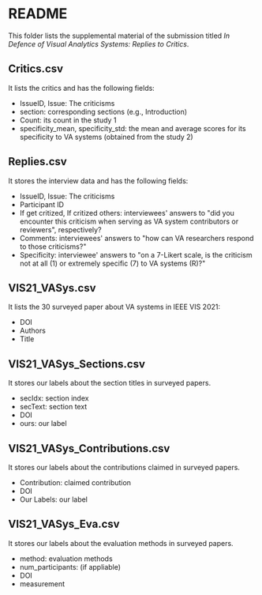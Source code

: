 # README
This folder lists the supplemental material of the submission titled *In Defence of Visual Analytics Systems: Replies to Critics*.

## Critics.csv
It lists the critics and has the following fields:
- IssueID, Issue: The criticisms
- section: corresponding sections (e.g., Introduction)
- Count: its count in the study 1
- specificity_mean, specificity_std: the mean and average scores for its specificity to VA systems (obtained from the study 2)

## Replies.csv
It stores the interview data and has the following fields:
- IssueID, Issue: The criticisms
- Participant ID
- If get critized, If critized others: interviewees' answers to "did you encounter this criticism when serving as VA system contributors or reviewers", respectively?
- Comments: interviewees' answers to "how can VA researchers respond to those criticisms?"
- Specificity: interviewee' answers to "on a 7-Likert scale, is the criticism not at all (1) or extremely specific (7) to VA systems (R)?"

## VIS21_VASys.csv  
It lists the 30 surveyed paper about VA systems in IEEE VIS 2021:
- DOI
- Authors
- Title

## VIS21_VASys_Sections.csv
It stores our labels about the section titles in surveyed papers.
- secIdx: section index
- secText: section text
- DOI
- ours: our label

## VIS21_VASys_Contributions.csv
It stores our labels about the contributions claimed in surveyed papers.
- Contribution: claimed contribution
- DOI
- Our Labels: our label

## VIS21_VASys_Eva.csv
It stores our labels about the evaluation methods in surveyed papers.
- method: evaluation methods
- num_participants: (if appliable)
- DOI
- measurement